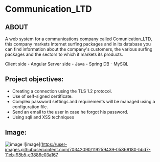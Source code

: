 # Communication_LTD

## ABOUT

A web system for a communications company called Comunication_LTD, this company markets Internet surfing packages and in its database you can find information about the company's customers, the various surfing packages and the sectors to which it markets its products.

Client side - Angular
Server side - Java - Spring
DB - MySQL

## Project objectives:
* Creating a connection using the TLS 1.2 protocol.
* Use of self-signed certificate.
* Complex password settings and requirements will be managed using a configuration file.
* Send an email to the user in case he forgot his password.
* Using sqli and XSS techniques

## Image:

![image](https://user-images.githubusercontent.com/70342090/119259433-fc95c000-bbd6-11eb-80a7-31b36cbae7d1.png)
![image](https://user-images.githubusercontent.com/70342090/119259439-05869180-bbd7-11eb-98b5-e3886e03a167
